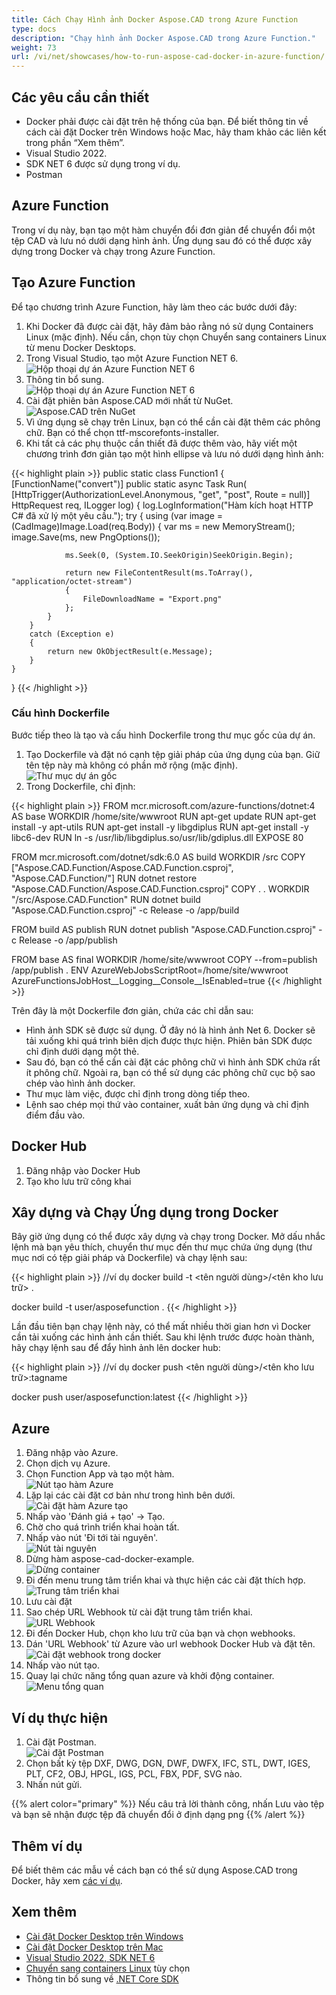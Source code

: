 ```yaml
---
title: Cách Chạy Hình ảnh Docker Aspose.CAD trong Azure Function
type: docs
description: "Chạy hình ảnh Docker Aspose.CAD trong Azure Function."
weight: 73
url: /vi/net/showcases/how-to-run-aspose-cad-docker-in-azure-function/
---
```


## Các yêu cầu cần thiết
- Docker phải được cài đặt trên hệ thống của bạn. Để biết thông tin về cách cài đặt Docker trên Windows hoặc Mac, hãy tham khảo các liên kết trong phần “Xem thêm”.
- Visual Studio 2022.
- SDK NET 6 được sử dụng trong ví dụ.
- Postman

## Azure Function

Trong ví dụ này, bạn tạo một hàm chuyển đổi đơn giản để chuyển đổi một tệp CAD và lưu nó dưới dạng hình ảnh. Ứng dụng sau đó có thể được xây dựng trong Docker và chạy trong Azure Function.

## Tạo Azure Function

Để tạo chương trình Azure Function, hãy làm theo các bước dưới đây:
1. Khi Docker đã được cài đặt, hãy đảm bảo rằng nó sử dụng Containers Linux (mặc định). Nếu cần, chọn tùy chọn Chuyển sang containers Linux từ menu Docker Desktops.
1. Trong Visual Studio, tạo một Azure Function NET 6.<br>
![Hộp thoại dự án Azure Function NET 6](/_assets/showcases/azure/Create-project.png)<br>
1. Thông tin bổ sung.<br>
![Hộp thoại dự án Azure Function NET 6](/_assets/showcases/azure/Additional-information.png)<br>
1. Cài đặt phiên bản Aspose.CAD mới nhất từ NuGet.<br>
![Aspose.CAD trên NuGet](/_assets/showcases/azure/NuGet.png)<br>
1. Vì ứng dụng sẽ chạy trên Linux, bạn có thể cần cài đặt thêm các phông chữ. Bạn có thể chọn ttf-mscorefonts-installer.
1. Khi tất cả các phụ thuộc cần thiết đã được thêm vào, hãy viết một chương trình đơn giản tạo một hình ellipse và lưu nó dưới dạng hình ảnh:<br>

{{< highlight plain >}}
public static class Function1
{
    [FunctionName("convert")]
    public static async Task<IActionResult> Run(
        [HttpTrigger(AuthorizationLevel.Anonymous, "get", "post", Route = null)] HttpRequest req,
        ILogger log)
    {
        log.LogInformation("Hàm kích hoạt HTTP C# đã xử lý một yêu cầu.");
        try
        {
            using (var image = (CadImage)Image.Load(req.Body))
            {
                var ms = new MemoryStream();
                image.Save(ms, new PngOptions());

                ms.Seek(0, (System.IO.SeekOrigin)SeekOrigin.Begin);

                return new FileContentResult(ms.ToArray(), "application/octet-stream")
                {
                    FileDownloadName = "Export.png"
                };
            }
        }
        catch (Exception e)
        {
            return new OkObjectResult(e.Message);
        }
    }
}
{{< /highlight >}}

### Cấu hình Dockerfile

 Bước tiếp theo là tạo và cấu hình Dockerfile trong thư mục gốc của dự án.

1. Tạo Dockerfile và đặt nó cạnh tệp giải pháp của ứng dụng của bạn. Giữ tên tệp này mà không có phần mở rộng (mặc định).
![Thư mục dự án gốc](/_assets/showcases/azure/root-folder.png)<br>
1. Trong Dockerfile, chỉ định:


{{< highlight plain >}}
FROM mcr.microsoft.com/azure-functions/dotnet:4 AS base
WORKDIR /home/site/wwwroot
RUN apt-get update
RUN apt-get install -y apt-utils
RUN apt-get install -y libgdiplus
RUN apt-get install -y libc6-dev 
RUN ln -s /usr/lib/libgdiplus.so/usr/lib/gdiplus.dll
EXPOSE 80

FROM mcr.microsoft.com/dotnet/sdk:6.0 AS build
WORKDIR /src
COPY ["Aspose.CAD.Function/Aspose.CAD.Function.csproj", "Aspose.CAD.Function/"]
RUN dotnet restore "Aspose.CAD.Function/Aspose.CAD.Function.csproj"
COPY . .
WORKDIR "/src/Aspose.CAD.Function"
RUN dotnet build "Aspose.CAD.Function.csproj" -c Release -o /app/build

FROM build AS publish
RUN dotnet publish "Aspose.CAD.Function.csproj" -c Release -o /app/publish

FROM base AS final
WORKDIR /home/site/wwwroot
COPY --from=publish /app/publish .
ENV AzureWebJobsScriptRoot=/home/site/wwwroot \
    AzureFunctionsJobHost__Logging__Console__IsEnabled=true
{{< /highlight >}}

 Trên đây là một Dockerfile đơn giản, chứa các chỉ dẫn sau:

- Hình ảnh SDK sẽ được sử dụng. Ở đây nó là hình ảnh Net 6. Docker sẽ tải xuống khi quá trình biên dịch được thực hiện. Phiên bản SDK được chỉ định dưới dạng một thẻ.
- Sau đó, bạn có thể cần cài đặt các phông chữ vì hình ảnh SDK chứa rất ít phông chữ. Ngoài ra, bạn có thể sử dụng các phông chữ cục bộ sao chép vào hình ảnh docker.
- Thư mục làm việc, được chỉ định trong dòng tiếp theo.
- Lệnh sao chép mọi thứ vào container, xuất bản ứng dụng và chỉ định điểm đầu vào.

## Docker Hub
1. Đăng nhập vào Docker Hub
1. Tạo kho lưu trữ công khai

## Xây dựng và Chạy Ứng dụng trong Docker
 
 Bây giờ ứng dụng có thể được xây dựng và chạy trong Docker. Mở dấu nhắc lệnh mà bạn yêu thích, chuyển thư mục đến thư mục chứa ứng dụng (thư mục nơi có tệp giải pháp và Dockerfile) và chạy lệnh sau:

{{< highlight plain >}}
//ví dụ
docker build -t <tên người dùng>/<tên kho lưu trữ> .

docker build -t user/asposefunction .
{{< /highlight >}}
 
Lần đầu tiên bạn chạy lệnh này, có thể mất nhiều thời gian hơn vì Docker cần tải xuống các hình ảnh cần thiết. Sau khi lệnh trước được hoàn thành, hãy chạy lệnh sau để đẩy hình ảnh lên docker hub:
 
{{< highlight plain >}}
//ví dụ
docker push <tên người dùng>/<tên kho lưu trữ>:tagname

docker push user/asposefunction:latest
{{< /highlight >}}

## Azure

1. Đăng nhập vào Azure.
1. Chọn dịch vụ Azure.
1. Chọn Function App và tạo một hàm.<br>
![Nút tạo hàm Azure](/_assets/showcases/azure/create-function.png)<br>
1. Lặp lại các cài đặt cơ bản như trong hình bên dưới.<br>
![Cài đặt hàm Azure tạo](/_assets/showcases/azure/create-function-setting.png)<br>
1. Nhấp vào 'Đánh giá + tạo' -> Tạo.
1. Chờ cho quá trình triển khai hoàn tất.
1. Nhấp vào nút 'Đi tới tài nguyên'.<br>
![Nút tài nguyên](/_assets/showcases/azure/go-to-resource.png)<br>
1. Dừng hàm aspose-cad-docker-example.<br>
![Dừng container](/_assets/showcases/azure/stop-container.png)<br>
1. Đi đến menu trung tâm triển khai và thực hiện các cài đặt thích hợp.<br>
![Trung tâm triển khai](/_assets/showcases/azure/deployment-center.png)<br>
1. Lưu cài đặt
1. Sao chép URL Webhook từ cài đặt trung tâm triển khai.<br>
![URL Webhook](/_assets/showcases/azure/webhook-url.png)<br>
1. Đi đến Docker Hub, chọn kho lưu trữ của bạn và chọn webhooks.
1. Dán 'URL Webhook' từ Azure vào url webhook Docker Hub và đặt tên.<br>
![Cài đặt webhook trong docker](/_assets/showcases/azure/webhook.png)<br>
1. Nhấp vào nút tạo.
1. Quay lại chức năng tổng quan azure và khởi động container.<br>
![Menu tổng quan](/_assets/showcases/azure/overview.png)<br>

## Ví dụ thực hiện

1. Cài đặt Postman.<br>
![Cài đặt Postman](/_assets/showcases/azure/postman-settings.png)<br>
1. Chọn bất kỳ tệp DXF, DWG, DGN, DWF, DWFX, IFC, STL, DWT, IGES, PLT, CF2, OBJ, HPGL, IGS, PCL, FBX, PDF, SVG nào.
1. Nhấn nút gửi.

{{% alert color="primary" %}} 
Nếu câu trả lời thành công, nhấn Lưu vào tệp và bạn sẽ nhận được tệp đã chuyển đổi ở định dạng png
{{% /alert %}}

## Thêm ví dụ

Để biết thêm các mẫu về cách bạn có thể sử dụng Aspose.CAD trong Docker, hãy xem [các ví dụ](https://github.com/aspose-cad/Aspose.CAD-Documentation).


## Xem thêm

- [Cài đặt Docker Desktop trên Windows](https://docs.docker.com/docker-for-windows/install/)
- [Cài đặt Docker Desktop trên Mac](https://docs.docker.com/docker-for-mac/install/)
- [Visual Studio 2022, SDK NET 6](https://docs.microsoft.com/en-us/dotnet/core/install/windows?tabs=net60#dependencies)
- [Chuyển sang containers Linux](https://docs.docker.com/docker-for-windows/#switch-between-windows-and-linux-containers) tùy chọn
- Thông tin bổ sung về [.NET Core SDK](https://hub.docker.com/_/microsoft-dotnet-sdk)
